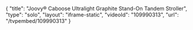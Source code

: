 {
    "title": "Joovy&reg; Caboose Ultralight Graphite Stand-On Tandem Stroller",
    "type": "solo",
    "layout": "iframe-static",
    "videoId": "109990313",
    "url": "\/tvpembed\/109990313"
}